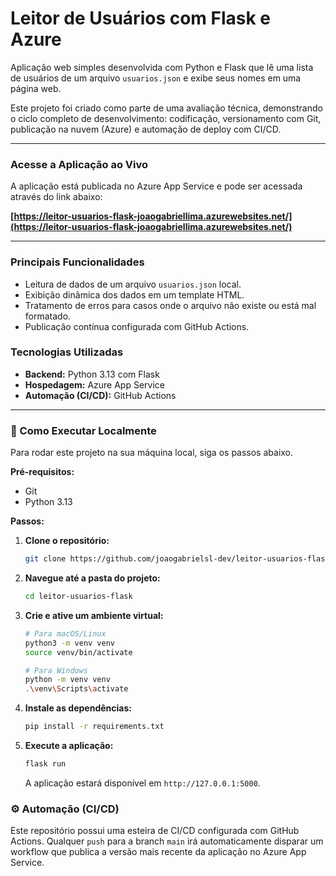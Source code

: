 # Leitor de Usuários com Flask e Azure

Aplicação web simples desenvolvida com Python e Flask que lê uma lista de usuários de um arquivo `usuarios.json` e exibe seus nomes em uma página web.

Este projeto foi criado como parte de uma avaliação técnica, demonstrando o ciclo completo de desenvolvimento: codificação, versionamento com Git, publicação na nuvem (Azure) e automação de deploy com CI/CD.

---

### **Acesse a Aplicação ao Vivo**

A aplicação está publicada no Azure App Service e pode ser acessada através do link abaixo:

**[https://leitor-usuarios-flask-joaogabriellima.azurewebsites.net/](https://leitor-usuarios-flask-joaogabriellima.azurewebsites.net/)**

---

### Principais Funcionalidades

-   Leitura de dados de um arquivo `usuarios.json` local.
-   Exibição dinâmica dos dados em um template HTML.
-   Tratamento de erros para casos onde o arquivo não existe ou está mal formatado.
-   Publicação contínua configurada com GitHub Actions.

### Tecnologias Utilizadas

-   **Backend:** Python 3.13 com Flask
-   **Hospedagem:** Azure App Service
-   **Automação (CI/CD):** GitHub Actions

---

### 🔧 Como Executar Localmente

Para rodar este projeto na sua máquina local, siga os passos abaixo.

**Pré-requisitos:**
* Git
* Python 3.13

**Passos:**

1.  **Clone o repositório:**
    ```bash
    git clone https://github.com/joaogabrielsl-dev/leitor-usuarios-flask.git
    ```

2.  **Navegue até a pasta do projeto:**
    ```bash
    cd leitor-usuarios-flask
    ```

3.  **Crie e ative um ambiente virtual:**
    ```bash
    # Para macOS/Linux
    python3 -m venv venv
    source venv/bin/activate

    # Para Windows
    python -m venv venv
    .\venv\Scripts\activate
    ```

4.  **Instale as dependências:**
    ```bash
    pip install -r requirements.txt
    ```

5.  **Execute a aplicação:**
    ```bash
    flask run
    ```
    A aplicação estará disponível em `http://127.0.0.1:5000`.

### ⚙️ Automação (CI/CD)

Este repositório possui uma esteira de CI/CD configurada com GitHub Actions. Qualquer `push` para a branch `main` irá automaticamente disparar um workflow que publica a versão mais recente da aplicação no Azure App Service.
